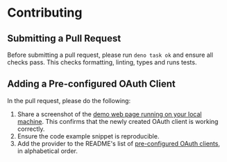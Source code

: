 # Contributing

## Submitting a Pull Request

Before submitting a pull request, please run `deno task ok` and ensure all
checks pass. This checks formatting, linting, types and runs tests.

## Adding a Pre-configured OAuth Client

In the pull request, please do the following:

1. Share a screenshot of the
   [demo web page running on your local machine](../README.md#run-the-demo-locally).
   This confirms that the newly created OAuth client is working correctly.
1. Ensure the code example snippet is reproducible.
1. Add the provider to the README's list of
   [pre-configured OAuth clients](../README.md#pre-defined-oauth-configurations),
   in alphabetical order.
